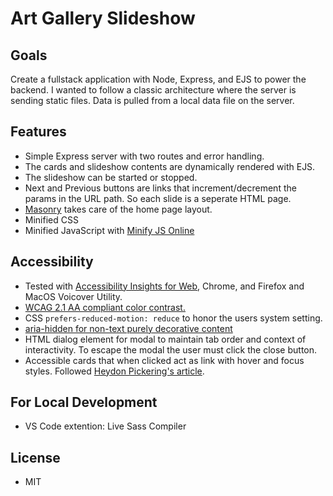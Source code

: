 # Art Gallery Slideshow

## Goals

Create a fullstack application with Node, Express, and EJS to power the backend. I wanted to follow a classic architecture where the server is sending static files. Data is pulled from a local data file on the server.

## Features

- Simple Express server with two routes and error handling.
- The cards and slideshow contents are dynamically rendered with EJS.
- The slideshow can be started or stopped.
- Next and Previous buttons are links that increment/decrement the params in the URL path. So each slide is a seperate HTML page.
- [Masonry](https://masonry.desandro.com/) takes care of the home page layout.
- Minified CSS
- Minified JavaScript with [Minify JS Online](https://minify-js.com/)

## Accessibility

- Tested with [Accessibility Insights for Web](https://accessibilityinsights.io/), Chrome, and Firefox and MacOS Voicover Utility.
- [WCAG 2.1 AA compliant color contrast.](https://www.w3.org/TR/WCAG21/#contrast-minimum)
- CSS `prefers-reduced-motion: reduce` to honor the users system setting.
- [aria-hidden for non-text purely decorative content](https://www.w3.org/TR/WCAG21/#non-text-content)
- HTML dialog element for modal to maintain tab order and context of interactivity. To escape the modal the user must click the close button.
- Accessible cards that when clicked act as link with hover and focus styles. Followed [Heydon Pickering's article](https://inclusive-components.design/cards/).

## For Local Development

- VS Code extention: Live Sass Compiler

## License

- MIT
